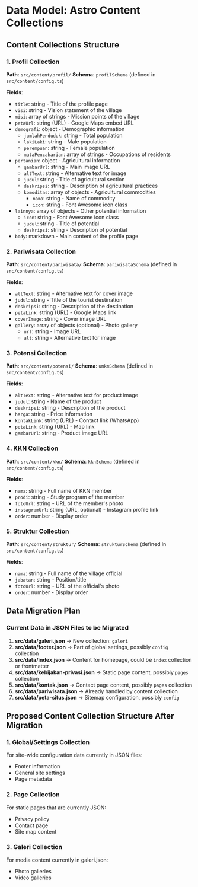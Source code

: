 # Data Model: Astro Content Collections

## Content Collections Structure

### 1. Profil Collection
**Path**: `src/content/profil/`
**Schema**: `profilSchema` (defined in `src/content/config.ts`)

**Fields**:
- `title`: string - Title of the profile page
- `visi`: string - Vision statement of the village
- `misi`: array of strings - Mission points of the village
- `petaUrl`: string (URL) - Google Maps embed URL
- `demografi`: object - Demographic information
  - `jumlahPenduduk`: string - Total population
  - `lakiLaki`: string - Male population
  - `perempuan`: string - Female population
  - `mataPencaharian`: array of strings - Occupations of residents
- `pertanian`: object - Agricultural information
  - `gambarUrl`: string - Main image URL
  - `altText`: string - Alternative text for image
  - `judul`: string - Title of agricultural section
  - `deskripsi`: string - Description of agricultural practices
  - `komoditas`: array of objects - Agricultural commodities
    - `nama`: string - Name of commodity
    - `icon`: string - Font Awesome icon class
- `lainnya`: array of objects - Other potential information
  - `icon`: string - Font Awesome icon class
  - `judul`: string - Title of potential
  - `deskripsi`: string - Description of potential
- `body`: markdown - Main content of the profile page

### 2. Pariwisata Collection
**Path**: `src/content/pariwisata/`
**Schema**: `pariwisataSchema` (defined in `src/content/config.ts`)

**Fields**:
- `altText`: string - Alternative text for cover image
- `judul`: string - Title of the tourist destination
- `deskripsi`: string - Description of the destination
- `petaLink`: string (URL) - Google Maps link
- `coverImage`: string - Cover image URL
- `gallery`: array of objects (optional) - Photo gallery
  - `url`: string - Image URL
  - `alt`: string - Alternative text for image

### 3. Potensi Collection
**Path**: `src/content/potensi/`
**Schema**: `umkmSchema` (defined in `src/content/config.ts`)

**Fields**:
- `altText`: string - Alternative text for product image
- `judul`: string - Name of the product
- `deskripsi`: string - Description of the product
- `harga`: string - Price information
- `kontakLink`: string (URL) - Contact link (WhatsApp)
- `petaLink`: string (URL) - Map link
- `gambarUrl`: string - Product image URL

### 4. KKN Collection
**Path**: `src/content/kkn/`
**Schema**: `kknSchema` (defined in `src/content/config.ts`)

**Fields**:
- `nama`: string - Full name of KKN member
- `prodi`: string - Study program of the member
- `fotoUrl`: string - URL of the member's photo
- `instagramUrl`: string (URL, optional) - Instagram profile link
- `order`: number - Display order

### 5. Struktur Collection
**Path**: `src/content/struktur/`
**Schema**: `strukturSchema` (defined in `src/content/config.ts`)

**Fields**:
- `nama`: string - Full name of the village official
- `jabatan`: string - Position/title
- `fotoUrl`: string - URL of the official's photo
- `order`: number - Display order

## Data Migration Plan

### Current Data in JSON Files to be Migrated

1. **src/data/galeri.json** → New collection: `galeri`
2. **src/data/footer.json** → Part of global settings, possibly `config` collection
3. **src/data/index.json** → Content for homepage, could be `index` collection or frontmatter
4. **src/data/kebijakan-privasi.json** → Static page content, possibly `pages` collection
5. **src/data/kontak.json** → Contact page content, possibly `pages` collection
6. **src/data/pariwisata.json** → Already handled by content collection
7. **src/data/peta-situs.json** → Sitemap configuration, possibly `config`

## Proposed Content Collection Structure After Migration

### 1. Global/Settings Collection
For site-wide configuration data currently in JSON files:
- Footer information
- General site settings
- Page metadata

### 2. Page Collection
For static pages that are currently JSON:
- Privacy policy
- Contact page
- Site map content

### 3. Galeri Collection
For media content currently in galeri.json:
- Photo galleries
- Video galleries